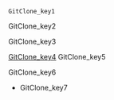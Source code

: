 ```ngMeta
GitClone_key1
```

GitClone_key2


GitClone_key3


[GitClone_key4](https://git-scm.com/book/en/v2/Git-Basics-Getting-a-Git-Repository)
GitClone_key5

GitClone_key6


- GitClone_key7
